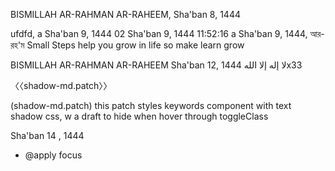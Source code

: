 BISMILLAH AR-RAHMAN AR-RAHEEM, Sha'ban 8, 1444


ufdfd,  a Sha'ban 9, 1444 02
Sha'ban 9, 1444 11:52:16
a Sha'ban 9, 1444, আর-রহ'ম
Small Steps help you grow in life so make learn grow

[]()
[]()
[]()

BISMILLAH AR-RAHMAN AR-RAHEEM
 Sha'ban 12, 1444
 لا إله إلا اللهx33

〈〈shadow-md.patch〉〉
[](shadow-md.patch)

[](shadow-md.patch)(shadow-md.patch)
this patch styles keywords component with text shadow css, w
a draft to hide when hover
through toggleClass

[](shadow-md.patch)

[]()
[]()Sha'ban 14 , 1444
[](focus.patch)
+  @apply focus




